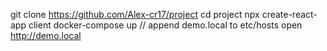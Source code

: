 git clone https://github.com/Alex-cr17/project
cd  project
npx create-react-app client
docker-compose up
// append demo.local to etc/hosts
open http://demo.local
